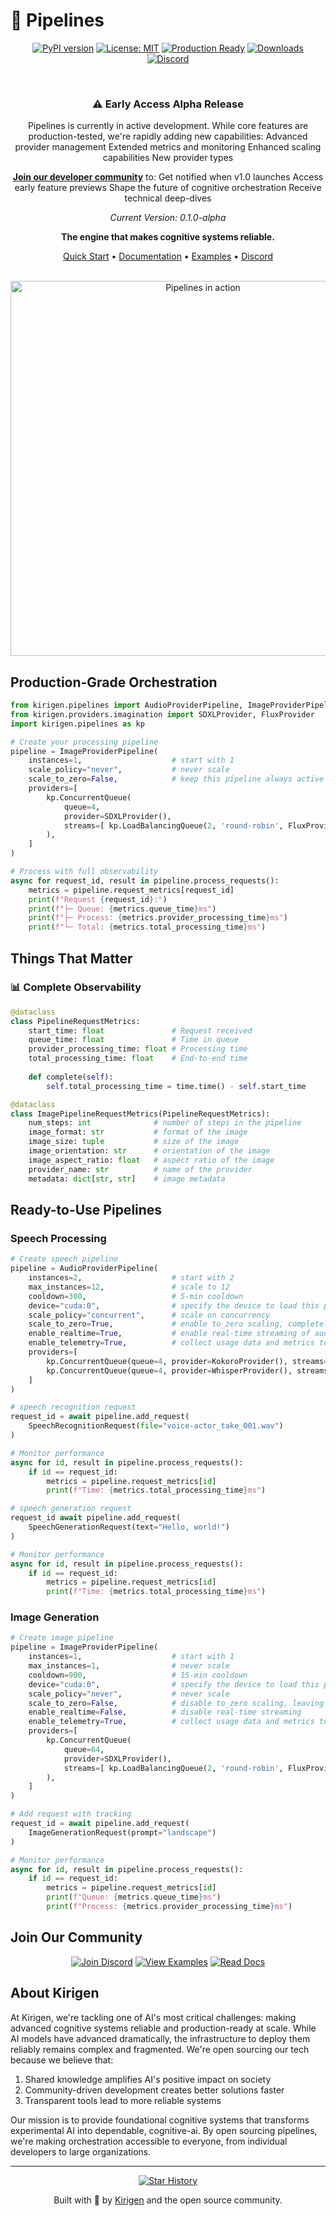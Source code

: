 # 🚀 Pipelines

<div align="center">

[![PyPI version](https://badge.fury.io/py/kirigen-pipelines.svg)](https://badge.fury.io/py/kirigen-pipelines)
[![License: MIT](https://img.shields.io/badge/License-MIT-yellow.svg)](https://opensource.org/licenses/MIT)
[![Production Ready](https://img.shields.io/badge/Production-Ready-success.svg)](https://kirigen.co)
[![Downloads](https://img.shields.io/pypi/dm/kirigen-pipelines)](https://pypi.org/project/kirigen-pipelines)
[![Discord](https://img.shields.io/discord/1234567890?label=Join%20Community&color=5865F2)](https://discord.gg/kirigen)

<br/>

### ⚠️ Early Access Alpha Release
Pipelines is currently in active development. While core features are production-tested, we're rapidly adding new capabilities:
Advanced provider management
Extended metrics and monitoring
Enhanced scaling capabilities
New provider types

**[Join our developer community](https://kirigen.co/newsletter)** to:
Get notified when v1.0 launches
Access early feature previews
Shape the future of cognitive orchestration
Receive technical deep-dives

*Current Version: 0.1.0-alpha*

**The engine that makes cognitive systems reliable.**

[Quick Start](https://docs.kirigen.co/quick-start) •
[Documentation](https://docs.kirigen.co) •
[Examples](https://github.com/kirigen/pipelines/examples) •
[Discord](https://discord.gg/kirigen)

<br/>

<img src="https://kirigen.co/pipeline-demo.gif" alt="Pipelines in action" width="600px" />

</div>

## Production-Grade Orchestration

```python
from kirigen.pipelines import AudioProviderPipeline, ImageProviderPipeline
from kirigen.providers.imagination import SDXLProvider, FluxProvider
import kirigen.pipelines as kp

# Create your processing pipeline
pipeline = ImageProviderPipeline(
    instances=1,                    # start with 1
    scale_policy="never",           # never scale
    scale_to_zero=False,            # keep this pipeline always active
    providers=[
        kp.ConcurrentQueue(
            queue=4,
            provider=SDXLProvider(),                                             # Generation
            streams=[ kp.LoadBalancingQueue(2, 'round-robin', FluxProvider()) ]  # Enhancement (using load balancing)
        ),
    ]
)

# Process with full observability
async for request_id, result in pipeline.process_requests():
    metrics = pipeline.request_metrics[request_id]
    print(f"Request {request_id}:")
    print(f"├─ Queue: {metrics.queue_time}ms")
    print(f"├─ Process: {metrics.provider_processing_time}ms")
    print(f"└─ Total: {metrics.total_processing_time}ms")
```

## Things That Matter

### 📊 Complete Observability
```python
@dataclass
class PipelineRequestMetrics:
    start_time: float               # Request received
    queue_time: float               # Time in queue
    provider_processing_time: float # Processing time
    total_processing_time: float    # End-to-end time
    
    def complete(self):
        self.total_processing_time = time.time() - self.start_time

@dataclass
class ImagePipelineRequestMetrics(PipelineRequestMetrics):
    num_steps: int              # number of steps in the pipeline
    image_format: str           # format of the image
    image_size: tuple           # size of the image
    image_orientation: str      # orientation of the image
    image_aspect_ratio: float   # aspect ratio of the image
    provider_name: str          # name of the provider
    metadata: dict[str, str]    # image metadata
```

## Ready-to-Use Pipelines

### Speech Processing
```python
# Create speech pipeline
pipeline = AudioProviderPipeline(
    instances=2,                    # start with 2
    max_instances=12,               # scale to 12
    cooldown=300,                   # 5-min cooldown
    device="cuda:0",                # specify the device to load this pipeline on
    scale_policy="concurrent",      # scale on concurrency
    scale_to_zero=True,             # enable to_zero scaling, completely disabling this pipeline during low used
    enable_realtime=True,           # enable real-time streaming of audio in- and out    
    enable_telemetry=True,          # collect usage data and metrics to help improve your services
    providers=[
        kp.ConcurrentQueue(queue=4, provider=KokoroProvider(), streams=None),  # Synthesis
        kp.ConcurrentQueue(queue=4, provider=WhisperProvider(), streams=None), # Recognition
    ]
)

# speech recognition request
request_id = await pipeline.add_request(
    SpeechRecognitionRequest(file="voice-actor_take_001.wav")
)

# Monitor performance
async for id, result in pipeline.process_requests():
    if id == request_id:        
        metrics = pipeline.request_metrics[id]
        print(f"Time: {metrics.total_processing_time}ms")        

# speech generation request
request_id await pipeline.add_request(
    SpeechGenerationRequest(text="Hello, world!")
)

# Monitor performance
async for id, result in pipeline.process_requests():
    if id == request_id:        
        metrics = pipeline.request_metrics[id]
        print(f"Time: {metrics.total_processing_time}ms")
```

### Image Generation
```python
# Create image pipeline
pipeline = ImageProviderPipeline(
    instances=1,                    # start with 1
    max_instances=1,                # never scale
    cooldown=900,                   # 15-min cooldown
    device="cuda:0",                # specify the device to load this pipeline on
    scale_policy="never",           # never scale
    scale_to_zero=False,            # disable to_zero scaling, leaving this pipeline always active
    enable_realtime=False,          # disable real-time streaming
    enable_telemetry=True,          # collect usage data and metrics to help improve your services
    providers=[
        kp.ConcurrentQueue(
            queue=64, 
            provider=SDXLProvider(),                                               # Generation
            streams=[ kp.LoadBalancingQueue(2, 'round-robin', FluxProvider()) ]    # Enhancement (using load balancing)
        ),        
    ]
)

# Add request with tracking
request_id = await pipeline.add_request(
    ImageGenerationRequest(prompt="landscape")
)

# Monitor performance
async for id, result in pipeline.process_requests():
    if id == request_id:
        metrics = pipeline.request_metrics[id]
        print(f"Queue: {metrics.queue_time}ms")
        print(f"Process: {metrics.provider_processing_time}ms")
```

## Join Our Community

<div align="center">

[![Join Discord](https://img.shields.io/badge/Join-Discord-5865F2?style=for-the-badge&logo=discord&logoColor=white)](https://discord.gg/kirigen)
[![View Examples](https://img.shields.io/badge/View-Examples-FF4B4B?style=for-the-badge&logo=github&logoColor=white)](https://github.com/kirigen-ai/pipelines/examples)
[![Read Docs](https://img.shields.io/badge/Read-Docs-0076D6?style=for-the-badge&logo=readthedocs&logoColor=white)](https://kirigen.co/docs/en-us/getting-started)

</div>

## About Kirigen

At Kirigen, we're tackling one of AI's most critical challenges: making advanced cognitive systems reliable and production-ready at scale. While AI models have advanced dramatically, the infrastructure to deploy them reliably remains complex and fragmented. We're open sourcing our tech because we believe that: 

1. Shared knowledge amplifies AI's positive impact on society
2. Community-driven development creates better solutions faster
3. Transparent tools lead to more reliable systems

Our mission is to provide foundational cognitive systems that transforms experimental AI into dependable, cognitive-ai. By open sourcing pipelines, we're making orchestration accessible to everyone, from individual developers to large organizations.

<div align="center">

---

[![Star History](https://img.shields.io/github/stars/kirigen-ai/pipelines?style=social)](https://github.com/kirigen-ai/pipelines/stargazers)

Built with 💜 by [Kirigen](https://kirigen.co) and the open source community.

</div>
